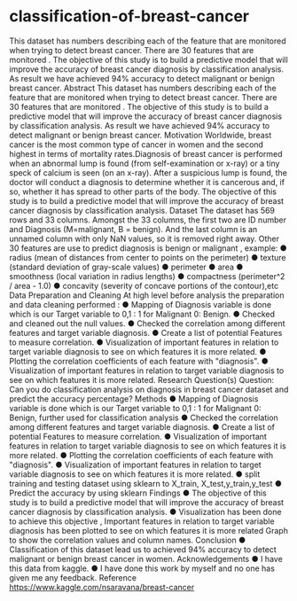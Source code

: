 # classification-of-breast-cancer
This dataset has numbers describing each of the feature that are monitored when trying to detect breast cancer. There are 30 features that are monitored . 
The objective of this study is to build a predictive model that will improve the accuracy of breast cancer diagnosis by classification analysis. 
As result we have achieved 94% accuracy to detect malignant or benign breast cancer.
Abstract
This dataset has numbers describing each of the feature that are monitored
when trying to detect breast cancer. There are 30 features that are
monitored .
The objective of this study is to build a predictive model that will improve the
accuracy of breast cancer diagnosis by classification analysis.
As result we have achieved 94% accuracy to detect malignant or benign
breast cancer.
Motivation
Worldwide, breast cancer is the most common type of cancer in women and the
second highest in terms of mortality rates.Diagnosis of breast cancer is performed
when an abnormal lump is found (from self-examination or x-ray) or a tiny speck of
calcium is seen (on an x-ray). After a suspicious lump is found, the doctor will
conduct a diagnosis to determine whether it is cancerous and, if so, whether it has
spread to other parts of the body.
The objective of this study is to build a predictive model that will improve the
accuracy of breast cancer diagnosis by classification analysis.
Dataset
The dataset has 569 rows and 33 columns. Amongst the 33 columns, the first two
are ID number and Diagnosis (M=malignant, B = benign). And the last column is an
unnamed column with only NaN values, so it is removed right away. Other 30
features are use to predict diagnosis is benign or malignant , example:
● radius (mean of distances from center to points on the perimeter)
● texture (standard deviation of gray-scale values)
● perimeter
● area
● smoothness (local variation in radius lengths)
● compactness (perimeter^2 / area - 1.0)
● concavity (severity of concave portions of the contour),etc
Data Preparation and Cleaning
At high level before analysis the preparation and data cleaning performed :
● Mapping of Diagnosis variable is done which is our Target variable to 0,1 : 1
for Malignant 0: Benign.
● Checked and cleaned out the null values.
● Checked the correlation among different features and target variable
diagnosis.
● Create a list of potential Features to measure correlation.
● Visualization of important features in relation to target variable diagnosis to
see on which features it is more related.
● Plotting the correlation coefficients of each feature with "diagnosis".
● Visualization of important features in relation to target variable diagnosis to
see on which features it is more related.
Research Question(s)
Question: Can you do classification analysis on diagnosis in breast cancer dataset
and predict the accuracy percentage?
Methods
● Mapping of Diagnosis variable is done which is our Target variable to 0,1 : 1
for Malignant 0: Benign, further used for classification analysis
● Checked the correlation among different features and target variable
diagnosis.
● Create a list of potential Features to measure correlation.
● Visualization of important features in relation to target variable diagnosis to
see on which features it is more related.
● Plotting the correlation coefficients of each feature with "diagnosis".
● Visualization of important features in relation to target variable diagnosis to
see on which features it is more related.
● split training and testing dataset using sklearn to X_train, X_test,y_train,y_test
● Predict the accuracy by using sklearn
Findings
● The objective of this study is to build a predictive model that will improve the
accuracy of breast cancer diagnosis by classification analysis.
● Visualization has been done to achieve this objective , Important features in
relation to target variable diagnosis has been plotted to see on which features
it is more related
Graph to show the correlation values and column names.
Conclusion
● Classification of this dataset lead us to achieved 94% accuracy to detect
malignant or benign breast cancer in women.
Acknowledgements
● I have this data from kaggle.
● I have done this work by myself and no one has given me any feedback.
Reference
https://www.kaggle.com/nsaravana/breast-cancer
